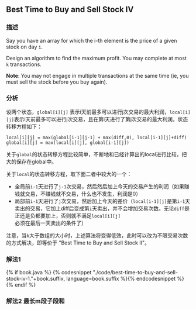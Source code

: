 ## Best Time to Buy and Sell Stock IV


### 描述

Say you have an array for which the i-th element is the price of a given stock on day `i`.

Design an algorithm to find the maximum profit. You may complete at most `k` transactions.

**Note**:
You may not engage in multiple transactions at the same time (ie, you must sell the stock before you buy again).


### 分析

设两个状态，`global[i][j]` 表示i天前最多可以进行j次交易的最大利润，`local[i][j]`表示i天前最多可以进行j次交易，且在第i天进行了第j次交易的最大利润。状态转移方程如下：

```
local[i][j] = max(global[i-1][j-1] + max(diff,0), local[i-1][j]+diff)
global[i][j] = max(local[i][j], global[i-1][j])
```

关于`global`的状态转移方程比较简单，不断地和已经计算出的local进行比较，把大的保存在global中。

关于`local`的状态转移方程，取下面二者中较大的一个：

* 全局前`i-1`天进行了`j-1`次交易，然后然后加上今天的交易产生的利润（如果赚钱就交易，不赚钱就不交易，什么也不发生，利润是0）
* 局部前`i-1`天进行了`j`次交易，然后加上今天的差价（`local[i-1][j]`是第`i-1`天卖出的交易，它加上diff后变成第`i`天卖出，并不会增加交易次数。无论`diff`是正还是负都要加上，否则就不满足`local[i][j]`必须在最后一天卖出的条件了）

注意，当`k`大于数组的大小时，上述算法将变得低效，此时可以改为不限交易次数的方式解决，即等价于 "Best Time to Buy and Sell Stock II"。


### 解法1

{% if book.java %}
{% codesnippet "./code/best-time-to-buy-and-sell-stock-iv-1."+book.suffix, language=book.suffix %}{% endcodesnippet %}
{% endif %}

### 解法2 最长m段子段和
